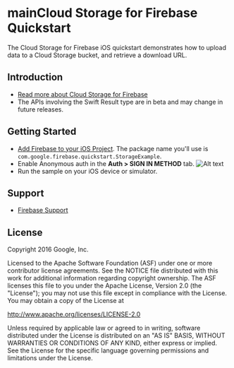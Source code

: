 mainCloud Storage for Firebase Quickstart
=============================

The Cloud Storage for Firebase iOS quickstart demonstrates how to upload data to a Cloud Storage bucket, and retrieve a download URL.

Introduction
------------

- [Read more about Cloud Storage for Firebase](https://firebase.google.com/docs/storage)
- The APIs involving the Swift Result type are in beta and may change in future releases.

Getting Started
---------------

- [Add Firebase to your iOS Project](https://firebase.google.com/docs/ios/setup). The package name you'll use is `com.google.firebase.quickstart.StorageExample`.
- Enable Anonymous auth in the **Auth > SIGN IN METHOD** tab.
![Alt text](https://github.com/firebase/quickstart-js/blob/master/storage/pics/enable.png?raw=true "Enable auth")
- Run the sample on your iOS device or simulator.


Support
-------

- [Firebase Support](https://firebase.google.com/support/)

License
-------

Copyright 2016 Google, Inc.

Licensed to the Apache Software Foundation (ASF) under one or more contributor
license agreements.  See the NOTICE file distributed with this work for
additional information regarding copyright ownership.  The ASF licenses this
file to you under the Apache License, Version 2.0 (the "License"); you may not
use this file except in compliance with the License.  You may obtain a copy of
the License at

  http://www.apache.org/licenses/LICENSE-2.0

Unless required by applicable law or agreed to in writing, software
distributed under the License is distributed on an "AS IS" BASIS, WITHOUT
WARRANTIES OR CONDITIONS OF ANY KIND, either express or implied.  See the
License for the specific language governing permissions and limitations under
the License.
